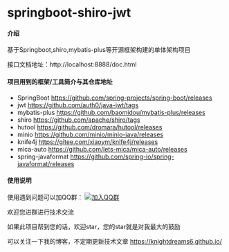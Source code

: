 # springboot-shiro-jwt

#### 介绍

基于Springboot,shiro,mybatis-plus等开源框架构建的单体架构项目

接口文档地址：http://localhost:8888/doc.html

#### 项目用到的框架/工具简介与其仓库地址

* SpringBoot https://github.com/spring-projects/spring-boot/releases
* jwt https://github.com/auth0/java-jwt/tags
* mybatis-plus https://github.com/baomidou/mybatis-plus/releases
* shiro https://github.com/apache/shiro/tags
* hutool https://github.com/dromara/hutool/releases
* minio https://github.com/minio/minio-java/releases
* knife4j https://gitee.com/xiaoym/knife4j/releases
* mica-auto https://github.com/lets-mica/mica-auto/releases
* spring-javaformat https://github.com/spring-io/spring-javaformat/releases

#### 使用说明

使用遇到问题可以加QQ群： [![加入QQ群](https://img.shields.io/badge/689932210-blue.svg)](https://jq.qq.com/?_wv=1027&k=5x1EdC8)

欢迎您进群进行技术交流

如果此项目帮到您的话，欢迎star，您的star就是对我最大的鼓励

可以关注一下我的博客，不定期更新技术文章 https://knightdreams6.github.io/
